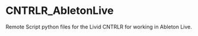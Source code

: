 CNTRLR_AbletonLive
==================

Remote Script python files for the Livid CNTRLR for working in Ableton Live.